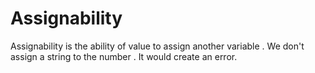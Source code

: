 # Assignability
Assignability is the ability of value to assign another variable .
We don't assign a string to the number . It would create an error.